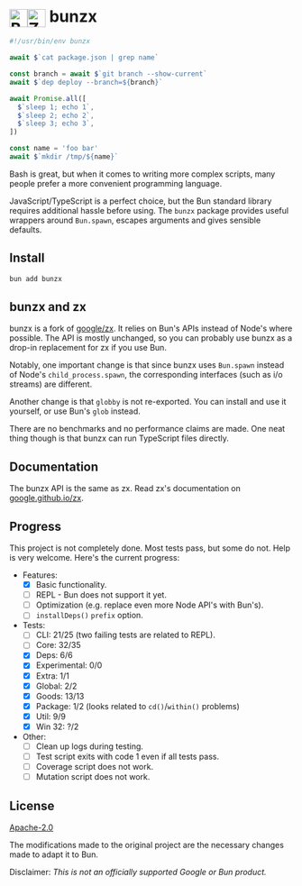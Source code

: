 <h1><img src="https://github.com/DaniGuardiola/bunzx/raw/main/bun.png" alt="Bun logo" height="32" valign="middle"><img src="https://google.github.io/zx/img/logo.svg" alt="Zx logo" height="32" valign="middle"> bunzx</h1>

```js
#!/usr/bin/env bunzx

await $`cat package.json | grep name`

const branch = await $`git branch --show-current`
await $`dep deploy --branch=${branch}`

await Promise.all([
  $`sleep 1; echo 1`,
  $`sleep 2; echo 2`,
  $`sleep 3; echo 3`,
])

const name = 'foo bar'
await $`mkdir /tmp/${name}`
```

Bash is great, but when it comes to writing more complex scripts,
many people prefer a more convenient programming language.

JavaScript/TypeScript is a perfect choice, but the Bun standard library requires additional hassle before using. The `bunzx` package provides useful wrappers around `Bun.spawn`, escapes arguments and gives sensible defaults.

## Install

```bash
bun add bunzx
```

## bunzx and zx

bunzx is a fork of [google/zx](https://github.com/google/zx). It relies on Bun's APIs instead of Node's where possible. The API is mostly unchanged, so you can probably use bunzx as a drop-in replacement for zx if you use Bun.

Notably, one important change is that since bunzx uses `Bun.spawn` instead of Node's `child_process.spawn`, the corresponding interfaces (such as i/o streams) are different.

Another change is that `globby` is not re-exported. You can install and use it yourself, or use Bun's `glob` instead.

There are no benchmarks and no performance claims are made. One neat thing though is that bunzx can run TypeScript files directly.

## Documentation

The bunzx API is the same as zx. Read zx's documentation on [google.github.io/zx](https://google.github.io/zx/).

## Progress

This project is not completely done. Most tests pass, but some do not. Help is very welcome. Here's the current progress:

- Features:
  - [x] Basic functionality.
  - [ ] REPL - Bun does not support it yet.
  - [ ] Optimization (e.g. replace even more Node API's with Bun's).
  - [ ] `installDeps()` `prefix` option.
- Tests:
  - [ ] CLI: 21/25 (two failing tests are related to REPL).
  - [ ] Core: 32/35
  - [x] Deps: 6/6
  - [x] Experimental: 0/0
  - [x] Extra: 1/1
  - [x] Global: 2/2
  - [x] Goods: 13/13
  - [x] Package: 1/2 (looks related to `cd()`/`within()` problems)
  - [x] Util: 9/9
  - [x] Win 32: ?/2
- Other:
  - [ ] Clean up logs during testing.
  - [ ] Test script exits with code 1 even if all tests pass.
  - [ ] Coverage script does not work.
  - [ ] Mutation script does not work.

## License

[Apache-2.0](LICENSE)

The modifications made to the original project are the necessary changes made to adapt it to Bun.

Disclaimer: _This is not an officially supported Google or Bun product._
